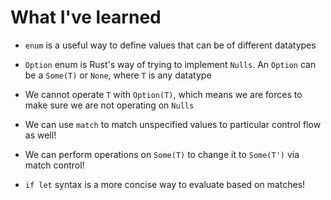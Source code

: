 # What I've learned

- `enum` is a useful way to define values that can be of different datatypes
- `Option` enum is Rust's way of trying to implement `Nulls`. An `Option` can be a `Some(T)` or `None`, where `T` is any datatype
- We cannot operate `T` with `Option(T)`, which means we are forces to make sure we are not operating on `Nulls`

- We can use `match` to match unspecified values to particular control flow as well!
- We can perform operations on `Some(T)` to change it to `Some(T')` via match control!
- `if let` syntax is a more concise way to evaluate based on matches!